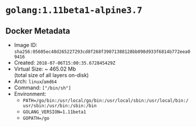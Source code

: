 # `golang:1.11beta1-alpine3.7`

## Docker Metadata

- Image ID: `sha256:05605ec48d265227293cd8f268f39071388128bb098d933f6814b772eea09416`
- Created: `2018-07-06T15:00:35.672845429Z`
- Virtual Size: ~ 465.02 Mb  
  (total size of all layers on-disk)
- Arch: `linux`/`amd64`
- Command: `["/bin/sh"]`
- Environment:
  - `PATH=/go/bin:/usr/local/go/bin:/usr/local/sbin:/usr/local/bin:/usr/sbin:/usr/bin:/sbin:/bin`
  - `GOLANG_VERSION=1.11beta1`
  - `GOPATH=/go`
